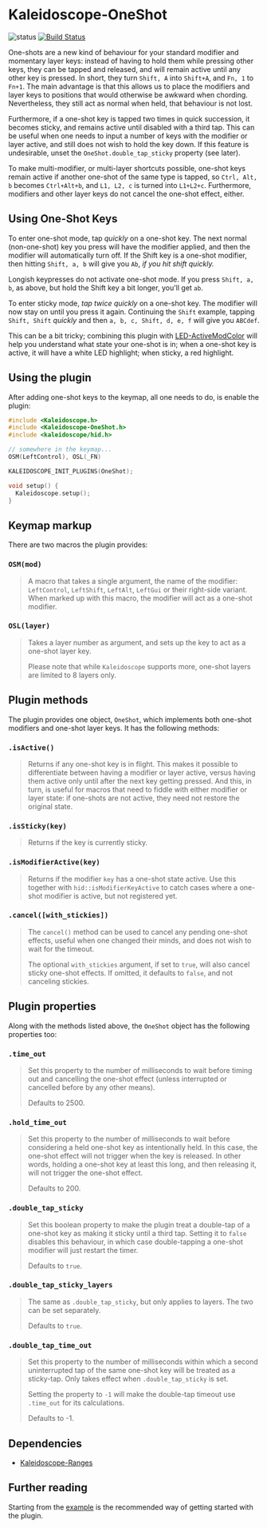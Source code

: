 # Kaleidoscope-OneShot

![status][st:stable] [![Build Status][travis:image]][travis:status]

 [travis:image]: https://travis-ci.org/keyboardio/Kaleidoscope-OneShot.svg?branch=master
 [travis:status]: https://travis-ci.org/keyboardio/Kaleidoscope-OneShot

 [st:stable]: https://img.shields.io/badge/stable-✔-black.svg?style=flat&colorA=44cc11&colorB=494e52
 [st:broken]: https://img.shields.io/badge/broken-X-black.svg?style=flat&colorA=e05d44&colorB=494e52
 [st:experimental]: https://img.shields.io/badge/experimental----black.svg?style=flat&colorA=dfb317&colorB=494e52

One-shots are a new kind of behaviour for your standard modifier and momentary
layer keys: instead of having to hold them while pressing other keys, they can
be tapped and released, and will remain active until any other key is pressed.
In short, they turn `Shift, A` into `Shift+A`, and `Fn, 1` to `Fn+1`. The main
advantage is that this allows us to place the modifiers and layer keys to
positions that would otherwise be awkward when chording. Nevertheless, they
still act as normal when held, that behaviour is not lost.

Furthermore, if a one-shot key is tapped two times in quick succession, it
becomes sticky, and remains active until disabled with a third tap. This can be
useful when one needs to input a number of keys with the modifier or layer
active, and still does not wish to hold the key down. If this feature is
undesirable, unset the `OneShot.double_tap_sticky` property (see later).

To make multi-modifier, or multi-layer shortcuts possible, one-shot keys remain
active if another one-shot of the same type is tapped, so `Ctrl, Alt, b` becomes
`Ctrl+Alt+b`, and `L1, L2, c` is turned into `L1+L2+c`. Furthermore, modifiers
and other layer keys do not cancel the one-shot effect, either.

## Using One-Shot Keys

To enter one-shot mode, tap _quickly_ on a one-shot key. The next
normal (non-one-shot) key you press will have the modifier applied,
and then the modifier will automatically turn off. If the Shift key is
a one-shot modifier, then hitting `Shift, a, b` will give you `Ab`,
_if you hit shift quickly._

Longish keypresses do not activate one-shot mode. If you press `Shift,
a, b`, as above, but hold the Shift key a bit longer, you'll get `ab`.

To enter sticky mode, _tap twice quickly_ on a one-shot key. The
modifier will now stay on until you press it again. Continuing the
`Shift` example, tapping `Shift, Shift` _quickly_ and then `a, b, c,
Shift, d, e, f` will give you `ABCdef`.

This can be a bit tricky; combining this plugin with
[LED-ActiveModColor](https://github.com/keyboardio/Kaleidoscope-LED-ActiveModColor)
will help you understand what state your one-shot is in; when a
one-shot key is active, it will have a white LED highlight; when
sticky, a red highlight.


## Using the plugin

After adding one-shot keys to the keymap, all one needs to do, is enable the
plugin:

```c++
#include <Kaleidoscope.h>
#include <Kaleidoscope-OneShot.h>
#include <kaleidoscope/hid.h>

// somewhere in the keymap...
OSM(LeftControl), OSL(_FN)

KALEIDOSCOPE_INIT_PLUGINS(OneShot);

void setup() {
  Kaleidoscope.setup();
}
```

## Keymap markup

There are two macros the plugin provides:

### `OSM(mod)`

> A macro that takes a single argument, the name of the modifier: `LeftControl`,
> `LeftShift`, `LeftAlt`, `LeftGui` or their right-side variant. When marked up
> with this macro, the modifier will act as a one-shot modifier.

### `OSL(layer)`

> Takes a layer number as argument, and sets up the key to act as a one-shot
> layer key.
>
> Please note that while `Kaleidoscope` supports more, one-shot layers are
> limited to 8 layers only.

## Plugin methods

The plugin provides one object, `OneShot`, which implements both one-shot
modifiers and one-shot layer keys. It has the following methods:

### `.isActive()`

> Returns if any one-shot key is in flight. This makes it possible to
> differentiate between having a modifier or layer active, versus having them
> active only until after the next key getting pressed. And this, in turn, is
> useful for macros that need to fiddle with either modifier or layer state: if
> one-shots are not active, they need not restore the original state.

### `.isSticky(key)`

> Returns if the key is currently sticky.

### `.isModifierActive(key)`

> Returns if the modifier `key` has a one-shot state active. Use this together
> with `hid::isModifierKeyActive` to catch cases where a one-shot modifier is
> active, but not registered yet.

### `.cancel([with_stickies])`

> The `cancel()` method can be used to cancel any pending one-shot effects,
> useful when one changed their minds, and does not wish to wait for the
> timeout.
>
> The optional `with_stickies` argument, if set to `true`, will also cancel
> sticky one-shot effects. If omitted, it defaults to `false`, and not canceling
> stickies.

## Plugin properties

Along with the methods listed above, the `OneShot` object has the following
properties too:

### `.time_out`

> Set this property to the number of milliseconds to wait before timing out and
> cancelling the one-shot effect (unless interrupted or cancelled before by any
> other means).
>
> Defaults to 2500.

### `.hold_time_out`

> Set this property to the number of milliseconds to wait before considering a
> held one-shot key as intentionally held. In this case, the one-shot effect
> will not trigger when the key is released. In other words, holding a one-shot
> key at least this long, and then releasing it, will not trigger the one-shot
> effect.
>
> Defaults to 200.

### `.double_tap_sticky`

> Set this boolean property to make the plugin treat a double-tap of a one-shot
> key as making it sticky until a third tap. Setting it to `false` disables this
> behaviour, in which case double-tapping a one-shot modifier will just restart
> the timer.
>
> Defaults to `true`.

### `.double_tap_sticky_layers`

> The same as `.double_tap_sticky`, but only applies to layers. The two can be
> set separately.
>
> Defaults to `true`.

### `.double_tap_time_out`

> Set this property to the number of milliseconds within which a second
> uninterrupted tap of the same one-shot key will be treated as a sticky-tap.
> Only takes effect when `.double_tap_sticky` is set.
>
>
> Setting the property to `-1` will make the double-tap timeout use `.time_out`
> for its calculations.
>
> Defaults to -1.

## Dependencies

* [Kaleidoscope-Ranges](https://github.com/keyboardio/Kaleidoscope-Ranges)

## Further reading

Starting from the [example][plugin:example] is the recommended way of getting
started with the plugin.

 [plugin:example]: https://github.com/keyboardio/Kaleidoscope-OneShot/blob/master/examples/OneShot/OneShot.ino

